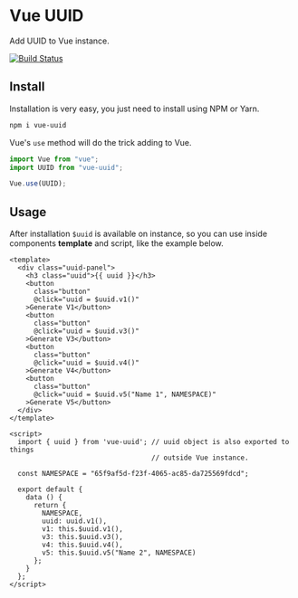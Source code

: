 # Vue UUID

Add UUID to Vue instance.

[![Build Status](https://travis-ci.org/VitorLuizC/vue-uuid.svg?branch=master)](https://travis-ci.org/VitorLuizC/vue-uuid)

## Install

Installation is very easy, you just need to install using NPM or Yarn.

```sh
npm i vue-uuid
```

Vue's `use` method will do the trick adding to Vue.

```js
import Vue from "vue";
import UUID from "vue-uuid";

Vue.use(UUID);
```

## Usage

After installation `$uuid` is available on instance, so you can use inside
components **template** and script, like the example below.

```vue
<template>
  <div class="uuid-panel">
    <h3 class="uuid">{{ uuid }}</h3>
    <button
      class="button"
      @click="uuid = $uuid.v1()"
    >Generate V1</button>
    <button
      class="button"
      @click="uuid = $uuid.v3()"
    >Generate V3</button>
    <button
      class="button"
      @click="uuid = $uuid.v4()"
    >Generate V4</button>
    <button
      class="button"
      @click="uuid = $uuid.v5("Name 1", NAMESPACE)"
    >Generate V5</button>
  </div>
</template>

<script>
  import { uuid } from 'vue-uuid'; // uuid object is also exported to things
                                   // outside Vue instance.

  const NAMESPACE = "65f9af5d-f23f-4065-ac85-da725569fdcd";

  export default {
    data () {
      return {
        NAMESPACE,
        uuid: uuid.v1(),
        v1: this.$uuid.v1(),
        v3: this.$uuid.v3(),
        v4: this.$uuid.v4(),
        v5: this.$uuid.v5("Name 2", NAMESPACE)
      };
    }
  };
</script>
```

